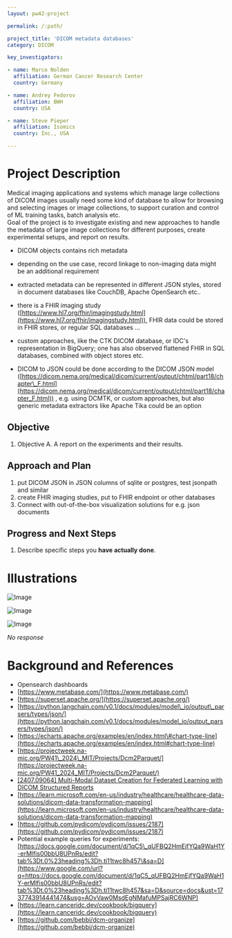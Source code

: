 ```yaml
---
layout: pw42-project

permalink: /:path/

project_title: 'DICOM metadata databases'
category: DICOM

key_investigators:

- name: Marco Nolden
  affiliation: German Cancer Research Center
  country: Germany

- name: Andrey Fedorov
  affiliation: BWH
  country: USA

- name: Steve Pieper
  affiliation: Isomics
  country: Inc., USA

---
```


# Project Description

<!-- Add a short paragraph describing the project. -->



Medical imaging applications and systems which manage  large collections of DICOM images usually need some kind of database to allow for browsing and selecting images or image collections, to support curation and control of ML training tasks, batch analysis etc.  
Goal of the project is to investigate existing and new approaches to handle the metadata of large image collections for different purposes, create experimental setups, and report on results.

- DICOM objects contains rich metadata  
    
- depending on the use case, record linkage to non-imaging data might be an additional requirement  
    
- extracted metadata can be represented in different JSON styles, stored in document databases like CouchDB, Apache OpenSearch etc..  
    
- there is a FHIR imaging study ([https://www.hl7.org/fhir/imagingstudy.html](https://www.hl7.org/fhir/imagingstudy.html)), FHIR data could be stored in FHIR stores, or regular SQL databases …  
    
- custom approaches, like the CTK DICOM database, or IDC's representation in BigQuery; one has also observed flattened FHIR in SQL databases, combined with object stores etc.  
    
- DICOM to JSON could be done according to the DICOM JSON model ([https://dicom.nema.org/medical/dicom/current/output/chtml/part18/chapter\_F.html](https://dicom.nema.org/medical/dicom/current/output/chtml/part18/chapter_F.html)) , e.g. using DCMTK, or custom approaches, but also generic metadata extractors like Apache Tika could be an option




## Objective

<!-- Describe here WHAT you would like to achieve (what you will have as end result). -->


1. Objective A. A report on the experiments and their results.




## Approach and Plan

<!-- Describe here HOW you would like to achieve the objectives stated above. -->


1. put DICOM JSON in JSON columns of sqlite or postgres, test jsonpath and similar  
2. create FHIR imaging studies, put to FHIR endpoint or other databases  
3. Connect with out-of-the-box visualization solutions for e.g. json documents




## Progress and Next Steps

<!-- Update this section as you make progress, describing of what you have ACTUALLY DONE.
     If there are specific steps that you could not complete then you can describe them here, too. -->


1. Describe specific steps you **have actually done**.




# Illustrations

<!-- Add pictures and links to videos that demonstrate what has been accomplished. -->


![Image](https://github.com/user-attachments/assets/45f6c2d3-4ad6-44f2-a88b-749c0a815333)

![Image](https://github.com/user-attachments/assets/83248ec0-1531-477c-9792-da0be11cb502)

![Image](https://github.com/user-attachments/assets/66e5c440-b634-4e14-9fd0-e457de6eab34)

_No response_



# Background and References

<!-- If you developed any software, include link to the source code repository.
     If possible, also add links to sample data, and to any relevant publications. -->



- Opensearch dashboards  
- [https://www.metabase.com/](https://www.metabase.com/)  
- [https://superset.apache.org/](https://superset.apache.org/)  
- [https://python.langchain.com/v0.1/docs/modules/model\_io/output\_parsers/types/json/](https://python.langchain.com/v0.1/docs/modules/model_io/output_parsers/types/json/)  
- [https://echarts.apache.org/examples/en/index.html\#chart-type-line](https://echarts.apache.org/examples/en/index.html#chart-type-line)  
- [https://projectweek.na-mic.org/PW41\_2024\_MIT/Projects/Dcm2Parquet/](https://projectweek.na-mic.org/PW41_2024_MIT/Projects/Dcm2Parquet/)   
- [\[2407.09064\] Multi-Modal Dataset Creation for Federated Learning with DICOM Structured Reports](https://arxiv.org/abs/2407.09064)   
- [https://learn.microsoft.com/en-us/industry/healthcare/healthcare-data-solutions/dicom-data-transformation-mapping](https://learn.microsoft.com/en-us/industry/healthcare/healthcare-data-solutions/dicom-data-transformation-mapping)  
- [https://github.com/pydicom/pydicom/issues/2187](https://github.com/pydicom/pydicom/issues/2187)  
- Potential example queries for experiments: [https://docs.google.com/document/d/1qC5\_qUFBQ2HmEjfYQa9WaH1Y-erMlfis00bbU8UPnRs/edit?tab%3Dt.0%23heading%3Dh.ti11twc8h457\&sa=D](https://www.google.com/url?q=https://docs.google.com/document/d/1qC5_qUFBQ2HmEjfYQa9WaH1Y-erMlfis00bbU8UPnRs/edit?tab%3Dt.0%23heading%3Dh.ti11twc8h457&sa=D&source=docs&ust=1737743914441474&usg=AOvVaw0MsdEgNMafuMPSajRC6WNP)  
- [https://learn.canceridc.dev/cookbook/bigquery](https://learn.canceridc.dev/cookbook/bigquery)
- [https://github.com/bebbi/dcm-organize](https://github.com/bebbi/dcm-organize)

